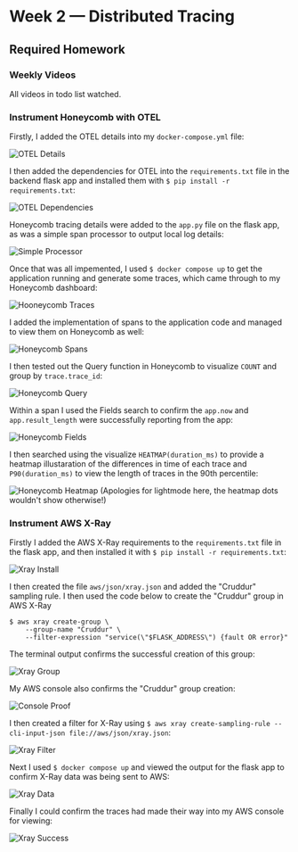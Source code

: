 # Week 2 — Distributed Tracing

## Required Homework

### Weekly Videos
All videos in todo list watched.

### Instrument Honeycomb with OTEL
Firstly, I added the OTEL details into my ```docker-compose.yml``` file:

![OTEL Details](/journal/resources/images/week2/01_api_set_opentel.PNG)

I then added the dependencies for OTEL into the ```requirements.txt``` file in the backend flask app and installed them with ```$ pip install -r requirements.txt```:

![OTEL Dependencies](/journal/resources/images/week2/02_req_install_opentel.PNG)

Honeycomb tracing details were added to the ```app.py``` file on the flask app, as was a simple span processor to output local log details:

![Simple Processor](/journal/resources/images/week2/03_simple_processor.PNG)

Once that was all impemented, I used ```$ docker compose up``` to get the application running and generate some traces, which came through to my Honeycomb dashboard:

![Hooneycomb Traces](/journal/resources/images/week2/04_honeycomb_traces.PNG)

I added the implementation of spans to the application code and managed to view them on Honeycomb as well:

![Honeycomb Spans](/journal/resources/images/week2/05_honeycomb_spans.PNG)

I then tested out the Query function in Honeycomb to visualize ```COUNT``` and group by ```trace.trace_id```:

![Honeycomb Query](/journal/resources/images/week2/06_honeycomb_query.PNG)

Within a span I used the Fields search to confirm the ```app.now``` and ```app.result_length``` were successfully reporting from the app:

![Honeycomb Fields](/journal/resources/images/week2/07_honeycomb_app_field.PNG)

I then searched using the visualize ```HEATMAP(duration_ms)``` to provide a heatmap illustaration of the differences in time of each trace and ```P90(duration_ms)``` to view the length of traces in the 90th percentile:

![Honeycomb Heatmap](/journal/resources/images/week2/08_honeycomb_heatmap_p90.PNG)
(Apologies for lightmode here, the heatmap dots wouldn't show otherwise!)

### Instrument AWS X-Ray
Firstly I added the AWS X-Ray requirements to the ```requirements.txt``` file in the flask app, and then installed it with ```$ pip install -r requirements.txt```:

![Xray Install](/journal/resources/images/week2/09_xray_install.PNG)

I then created the file ```aws/json/xray.json``` and added the "Cruddur" sampling rule. I then used the code below to create the "Cruddur" group in AWS X-Ray
```
$ aws xray create-group \
    --group-name "Cruddur" \
    --filter-expression "service(\"$FLASK_ADDRESS\") {fault OR error}"
```
The terminal output confirms the successful creation of this group:

![Xray Group](/journal/resources/images/week2/10_xray_create_group.PNG)

My AWS console also confirms the "Cruddur" group creation:

![Console Proof](/journal/resources/images/week2/11_xray_group_proof.PNG)

I then created a filter for X-Ray using ```$ aws xray create-sampling-rule --cli-input-json file://aws/json/xray.json```:

![Xray Filter](/journal/resources/images/week2/12_xray_create_filter.PNG)

Next I used ```$ docker compose up``` and viewed the output for the flask app to confirm X-Ray data was being sent to AWS:

![Xray Data](/journal/resources/images/week2/13_xray_send_data.PNG)

Finally I could confirm the traces had made their way into my AWS console for viewing:

![Xray Success](/journal/resources/images/week2/14_xray_success.PNG)

